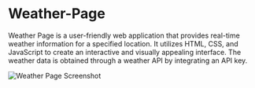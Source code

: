 # Weather-Page
Weather Page is a user-friendly web application that provides real-time weather information for a specified location. It utilizes HTML, CSS, and JavaScript to create an interactive and visually appealing interface. The weather data is obtained through a weather API by integrating an API key.

![Weather Page Screenshot]("https://drive.google.com/file/d/1GBwbFh7O97fdcwdA51dMttzgagLeMR15/view?usp=sharing")

